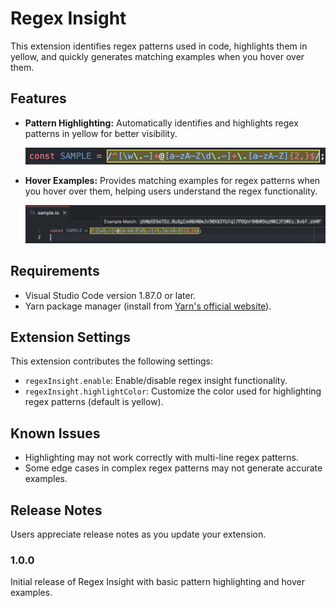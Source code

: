 # Regex Insight

This extension identifies regex patterns used in code, highlights them in yellow, and quickly generates matching examples when you hover over them.

## Features

- **Pattern Highlighting:** Automatically identifies and highlights regex patterns in yellow for better visibility.

  ![Pattern Highlighting](images/pattern-highlighting.png)

- **Hover Examples:** Provides matching examples for regex patterns when you hover over them, helping users understand the regex functionality.

  ![Hover Examples](images/example-generation.png)

## Requirements

- Visual Studio Code version 1.87.0 or later.
- Yarn package manager (install from [Yarn's official website](https://classic.yarnpkg.com/lang/en/docs/install)).

## Extension Settings

This extension contributes the following settings:

- `regexInsight.enable`: Enable/disable regex insight functionality.
- `regexInsight.highlightColor`: Customize the color used for highlighting regex patterns (default is yellow).

## Known Issues

- Highlighting may not work correctly with multi-line regex patterns.
- Some edge cases in complex regex patterns may not generate accurate examples.

## Release Notes

Users appreciate release notes as you update your extension.

### 1.0.0

Initial release of Regex Insight with basic pattern highlighting and hover examples.
